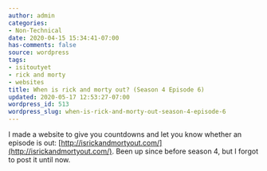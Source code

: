 ```yaml
---
author: admin
categories:
- Non-Technical
date: 2020-04-15 15:34:41-07:00
has-comments: false
source: wordpress
tags:
- isitoutyet
- rick and morty
- websites
title: When is rick and morty out? (Season 4 Episode 6)
updated: 2020-05-17 12:53:27-07:00
wordpress_id: 513
wordpress_slug: when-is-rick-and-morty-out-season-4-episode-6
---
```

I made a website to give you countdowns and let you know whether an episode is out: [http://isrickandmortyout.com/](http://isrickandmortyout.com/). Been up since before season 4, but I forgot to post it until now.
